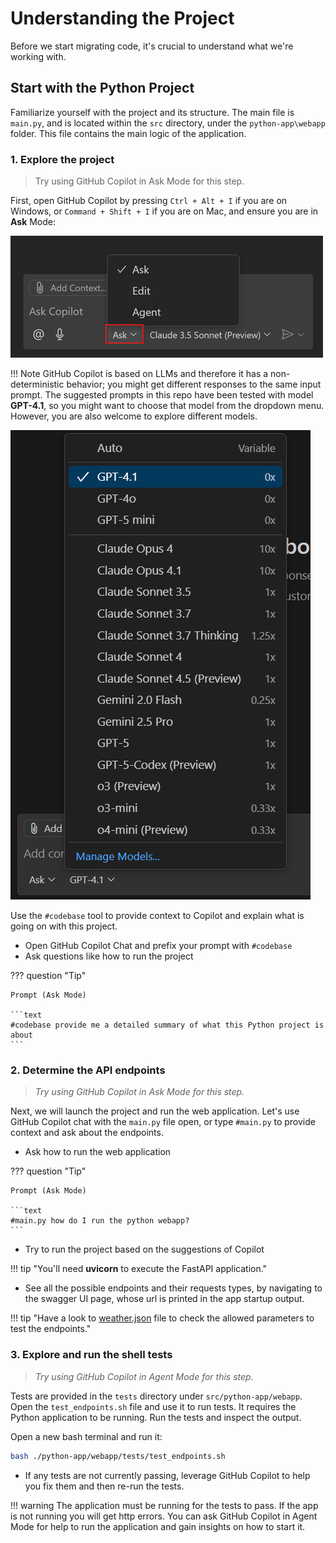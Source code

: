 # Understanding the Project

Before we start migrating code, it's crucial to understand what we're working with.

## Start with the Python Project
Familiarize yourself with the project and its structure. The main file is `main.py`, and is located within the `src` directory, under the `python-app\webapp` folder. This file contains the main logic of the application. 

### 1. Explore the project 

> Try using GitHub Copilot in Ask Mode for this step.

First, open GitHub Copilot by pressing `Ctrl + Alt + I` if you are on Windows, or `Command + Shift + I` if you are on Mac, and ensure you are in **Ask** Mode:

![An image showcasing the three different modes within the GitHub Copilot Chat window](./media/chat-mode-dropdown-ask.png "GitHub Copilot Modes")

!!! Note
GitHub Copilot is based on LLMs and therefore it has a non-deterministic behavior; you might get different responses to the same input prompt. The suggested prompts in this repo have been tested with model **GPT-4.1**, so you might want to choose that model from the dropdown menu. However, you are also welcome to explore different models.

![Model choice dropdown](./media/model-choice-dropdown.png)

Use the `#codebase` tool to provide context to Copilot and explain what is going on with this project.

- Open GitHub Copilot Chat and prefix your prompt with `#codebase`
- Ask questions like how to run the project

??? question "Tip"

    Prompt (Ask Mode)

    ```text
    #codebase provide me a detailed summary of what this Python project is about
    ```


### 2. Determine the API endpoints

> *Try using GitHub Copilot in Ask Mode for this step.*

Next, we will launch the project and run the web application. Let's use GitHub Copilot chat with the `main.py` file open, or type `#main.py` to provide context and ask about the endpoints.

- Ask how to run the web application

??? question "Tip"

    Prompt (Ask Mode)

    ```text
    #main.py how do I run the python webapp? 
    ```

- Try to run the project based on the suggestions of Copilot  

!!! tip "You'll need **uvicorn** to execute the FastAPI application."

- See all the possible endpoints and their requests types, by navigating to the swagger UI page, whose url is printed in the app startup output. 

!!! tip "Have a look to [weather.json](https://github.com/carlotta94c/aitour26-WRK541-real-world-code-migration-with-github-copilot-agent-mode/blob/main/src/python-app/webapp/weather.json) file to check the allowed parameters to test the endpoints."

### 3. Explore and run the shell tests

> *Try using GitHub Copilot in Agent Mode for this step.*

Tests are provided in the `tests` directory under `src/python-app/webapp`. Open the `test_endpoints.sh` file and use it to run tests. It requires the Python application to be running. Run the tests and inspect the output.

Open a new bash terminal and run it:

```bash
bash ./python-app/webapp/tests/test_endpoints.sh
```

- If any tests are not currently passing, leverage GitHub Copilot to help you fix them and then re-run the tests.

!!! warning
    The application must be running for the tests to pass. If the app is not running you will get http errors.
    You can ask GitHub Copilot in Agent Mode for help to run the application and gain insights on how to start it.